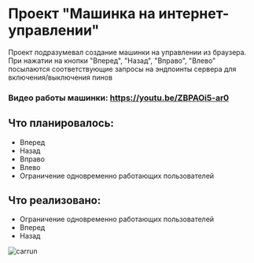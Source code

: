 
# Проект "Машинка на интернет-управлении" #
Проект подразумевал создание машинки на управлении из браузера. При нажатии на кнопки "Вперед", "Назад", "Вправо", "Влево"
посылаются соответствующие запросы на эндпоинты сервера для включения/выключения пинов

### Видео работы машинки: https://youtu.be/ZBPAOi5-ar0 ###

## Что планировалось: ## 
* Вперед
* Назад
* Вправо
* Влево
* Ограничение одновременно работающих пользователей
## Что реализовано: ## 
* Ограничение одновременно работающих пользователей
* Вперед
* Назад 

![carrun](https://user-images.githubusercontent.com/73338488/209535558-9c0f5dc6-c82f-457f-bd18-3eb4248c4308.jpg)
